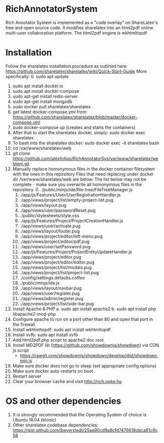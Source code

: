 # RichAnnotatorSystem
Rich Annotator System is implemented as a "code overlay" on ShareLatex's free and open source code.
It modifies sharelatex into an html2pdf online multi-user collaboration platform. The html2pdf engine is wkhtmltopdf

# Installation
Follow the sharelatex installation procedure as outlined here: https://github.com/sharelatex/sharelatex/wiki/Quick-Start-Guide
More specifically:
   0. sudo apt update
   1. sudo apt install docker.io
   2. sudo apt install docker-compose
   3. sudo apt-get install redis-server
   4. sudo apt-get install mongodb
   5. sudo docker pull sharelatex/sharelatex
   6. get latest docker-compose.yml from: https://github.com/sharelatex/sharelatex/blob/master/docker-compose.yml
   7. sudo docker-compose up (creates and starts the containers)
   8. After that to start the sharelatex docker, simply: sudo docker exec sharelatex
   9. To bash into the sharelatex docker: sudo docker exec -it sharelatex bash
   10. cd /var/www/sharelatex/web  
   11. git clone https://github.com/alexfotios/RichAnnotatorSys/var/www/sharelatex/webtem.git
   12. Manually replace homonymous files in the docker container filesystem with the ones in this repository
       Files that need replacing under docker dir /var/www/sharelatex/web are below.
       The list below may not be complete - make sure you overwrite all homonymous files in the repository.
       0. ./public/minjs/ide/file-tree/FileTreeManager.js
       1. ./app/js/Features/User/UserRegistrationHandler.js
       2. ./app/views/project/list/empty-project-list.pug
       3. ./app/views/layout.pug
       4. ./app/views/user/passwordReset.pug
       5. ./public/stylesheets/style.css
       6. ./app/js/Features/Project/ProjectCreationHandler.js
       7. ./app/views/user/activate.pug
       8. ./app/views/layout/footer.pug
       9. ./app/views/project/editor/left-menu.pug
       10. ./app/views/project/editor/pdf.pug
       11. ./app/views/user/setPassword.pug
       12. ./app/js/Features/Project/ProjectEntityUpdateHandler.js
       13. ./app/views/project/editor.pug
       14. ./app/views/project/editor/editor.pug
       15. ./app/views/project/list/modals.pug
       16. ./app/views/project/list/project-list.pug
       17. ./config/settings.defaults.coffee
       18. ./public/minjs/ide.js
       19. ./app/views/layout/navbar.pug
       20. ./app/views/user/register.pug
       21. ./app/views/admin/register.pug
       22. ./app/views/project/list/side-bar.pug
   13. Install Apache & PHP
         a. sudo apt install apache2
         b. sudo apt install php libapache2-mod-php
   14. Configure apache to run on a port other than 80 and open that port in the firewall
   15. Install wkhtmltopdf: sudo apt install wkhtmltopdf
   16. Install xvfb: sudo apt install xvfb
   17. Add html2pdf.php script to apache2 doc root
   18. Install MD2PDF lib (https://github.com/showdownjs/showdown) via CDN js script
         - https://rawgit.com/showdownjs/showdown/develop/dist/showdown.min.js
   19. Make sure docker does not go to sleep (set appropriate config options)
   20. Make sure docker auto-restarts on boot
   21. Restart server
   22. Clear your browser cache and visit http://rich.ppke.hu

# OS and other dependencies
1. It is strongly recommended that the Operating System of choice is Ubuntu 18.04 (bionic)
2. Other sharelatex codebase dependencies: https://gist.github.com/jbeyerstedt/25aa90cd9a8cfd7476618daca81c9c58
